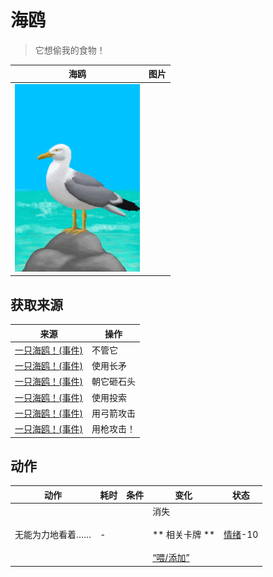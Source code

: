 # 海鸥  
> 它想偷我的食物！  
  
  海鸥  |   图片   
 ----  |  ----:   
   |  <img decoding="async" src="Sprite/Seagull.png" href="a.md" style="max-width:300px;max-height:300px;">   
  
## 获取来源  
来源  |  操作  
----  |  ----  
[一只海鸥！(事件)](Event_SeagullRaid.md)  |  不管它  
[一只海鸥！(事件)](Event_SeagullRaid.md)  |  使用长矛  
[一只海鸥！(事件)](Event_SeagullRaid.md)  |  朝它砸石头  
[一只海鸥！(事件)](Event_SeagullRaid.md)  |  使用投索  
[一只海鸥！(事件)](Event_SeagullRaid.md)  |  用弓箭攻击  
[一只海鸥！(事件)](Event_SeagullRaid.md)  |  用枪攻击！  
## 动作  
动作  |  耗时  |  条件  |  变化  |  状态  
----  |  ----  |  ----  |  ----  |  ----  
无能为力地看着……<br>  |  -  |    |  消失<br><br>** 相关卡牌 **<br><br>[“喂/添加”](tag_Feed.md)  |  [情绪](Morale.md)-10  
